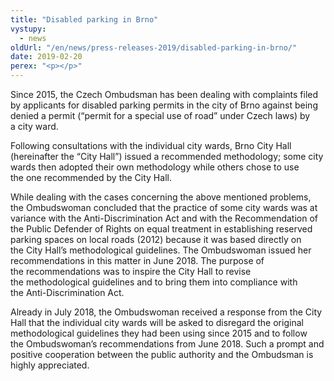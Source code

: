 ```yaml
---
title: "Disabled parking in Brno"
vystupy:
  - news
oldUrl: "/en/news/press-releases-2019/disabled-parking-in-brno/"
date: 2019-02-20
perex: "<p></p>"
---
```


<!-- imported from the old website -->

<p>Since 2015, the Czech Ombudsman has been dealing with complaints filed by applicants for disabled parking permits in the city of Brno against being denied a permit (“permit for a special use of road” under Czech laws) by a city ward.</p> <p>Following consultations with the individual city wards, Brno City Hall (hereinafter the “City Hall”) issued a recommended methodology; some city wards then adopted their own methodology while others chose to use the one recommended by the City Hall.</p> <p>While dealing with the cases concerning the above mentioned problems, the Ombudswoman concluded that the practice of some city wards was at variance with the Anti-Discrimination Act and with the Recommendation of the Public Defender of Rights on equal treatment in establishing reserved parking spaces on local roads (2012) because it was based directly on the City Hall’s methodological guidelines. The Ombudswoman issued her recommendations in this matter in June 2018. The purpose of the recommendations was to inspire the City Hall to revise the methodological guidelines and to bring them into compliance with the Anti-Discrimination Act.</p><p> Already in July 2018, the Ombudswoman received a response from the City Hall that the individual city wards will be asked to disregard the original methodological guidelines they had been using since 2015 and to follow the Ombudswoman’s recommendations from June 2018. Such a prompt and positive cooperation between the public authority and the Ombudsman is highly appreciated.</p>
